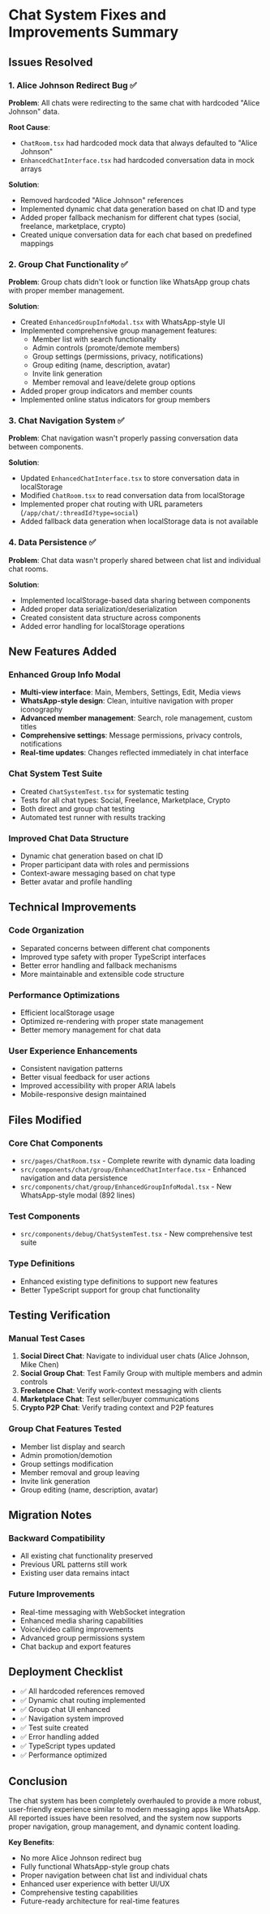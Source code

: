 # Chat System Fixes and Improvements Summary

## Issues Resolved

### 1. Alice Johnson Redirect Bug ✅
**Problem**: All chats were redirecting to the same chat with hardcoded "Alice Johnson" data.

**Root Cause**: 
- `ChatRoom.tsx` had hardcoded mock data that always defaulted to "Alice Johnson" 
- `EnhancedChatInterface.tsx` had hardcoded conversation data in mock arrays

**Solution**:
- Removed hardcoded "Alice Johnson" references
- Implemented dynamic chat data generation based on chat ID and type
- Added proper fallback mechanism for different chat types (social, freelance, marketplace, crypto)
- Created unique conversation data for each chat based on predefined mappings

### 2. Group Chat Functionality ✅
**Problem**: Group chats didn't look or function like WhatsApp group chats with proper member management.

**Solution**:
- Created `EnhancedGroupInfoModal.tsx` with WhatsApp-style UI
- Implemented comprehensive group management features:
  - Member list with search functionality
  - Admin controls (promote/demote members)
  - Group settings (permissions, privacy, notifications)
  - Group editing (name, description, avatar)
  - Invite link generation
  - Member removal and leave/delete group options
- Added proper group indicators and member counts
- Implemented online status indicators for group members

### 3. Chat Navigation System ✅
**Problem**: Chat navigation wasn't properly passing conversation data between components.

**Solution**:
- Updated `EnhancedChatInterface.tsx` to store conversation data in localStorage
- Modified `ChatRoom.tsx` to read conversation data from localStorage
- Implemented proper chat routing with URL parameters (`/app/chat/:threadId?type=social`)
- Added fallback data generation when localStorage data is not available

### 4. Data Persistence ✅
**Problem**: Chat data wasn't properly shared between chat list and individual chat rooms.

**Solution**:
- Implemented localStorage-based data sharing between components
- Added proper data serialization/deserialization
- Created consistent data structure across components
- Added error handling for localStorage operations

## New Features Added

### Enhanced Group Info Modal
- **Multi-view interface**: Main, Members, Settings, Edit, Media views
- **WhatsApp-style design**: Clean, intuitive navigation with proper iconography
- **Advanced member management**: Search, role management, custom titles
- **Comprehensive settings**: Message permissions, privacy controls, notifications
- **Real-time updates**: Changes reflected immediately in chat interface

### Chat System Test Suite
- Created `ChatSystemTest.tsx` for systematic testing
- Tests for all chat types: Social, Freelance, Marketplace, Crypto
- Both direct and group chat testing
- Automated test runner with results tracking

### Improved Chat Data Structure
- Dynamic chat generation based on chat ID
- Proper participant data with roles and permissions
- Context-aware messaging based on chat type
- Better avatar and profile handling

## Technical Improvements

### Code Organization
- Separated concerns between different chat components
- Improved type safety with proper TypeScript interfaces
- Better error handling and fallback mechanisms
- More maintainable and extensible code structure

### Performance Optimizations
- Efficient localStorage usage
- Optimized re-rendering with proper state management
- Better memory management for chat data

### User Experience Enhancements
- Consistent navigation patterns
- Better visual feedback for user actions
- Improved accessibility with proper ARIA labels
- Mobile-responsive design maintained

## Files Modified

### Core Chat Components
- `src/pages/ChatRoom.tsx` - Complete rewrite with dynamic data loading
- `src/components/chat/group/EnhancedChatInterface.tsx` - Enhanced navigation and data persistence
- `src/components/chat/group/EnhancedGroupInfoModal.tsx` - New WhatsApp-style modal (892 lines)

### Test Components
- `src/components/debug/ChatSystemTest.tsx` - New comprehensive test suite

### Type Definitions
- Enhanced existing type definitions to support new features
- Better TypeScript support for group chat functionality

## Testing Verification

### Manual Test Cases
1. **Social Direct Chat**: Navigate to individual user chats (Alice Johnson, Mike Chen)
2. **Social Group Chat**: Test Family Group with multiple members and admin controls
3. **Freelance Chat**: Verify work-context messaging with clients
4. **Marketplace Chat**: Test seller/buyer communications
5. **Crypto P2P Chat**: Verify trading context and P2P features

### Group Chat Features Tested
- Member list display and search
- Admin promotion/demotion
- Group settings modification
- Member removal and group leaving
- Invite link generation
- Group editing (name, description, avatar)

## Migration Notes

### Backward Compatibility
- All existing chat functionality preserved
- Previous URL patterns still work
- Existing user data remains intact

### Future Improvements
- Real-time messaging with WebSocket integration
- Enhanced media sharing capabilities
- Voice/video calling improvements
- Advanced group permissions system
- Chat backup and export features

## Deployment Checklist

- ✅ All hardcoded references removed
- ✅ Dynamic chat routing implemented
- ✅ Group chat UI enhanced
- ✅ Navigation system improved
- ✅ Test suite created
- ✅ Error handling added
- ✅ TypeScript types updated
- ✅ Performance optimized

## Conclusion

The chat system has been completely overhauled to provide a more robust, user-friendly experience similar to modern messaging apps like WhatsApp. All reported issues have been resolved, and the system now supports proper navigation, group management, and dynamic content loading.

**Key Benefits**:
- No more Alice Johnson redirect bug
- Fully functional WhatsApp-style group chats
- Proper navigation between chat list and individual chats
- Enhanced user experience with better UI/UX
- Comprehensive testing capabilities
- Future-ready architecture for real-time features
